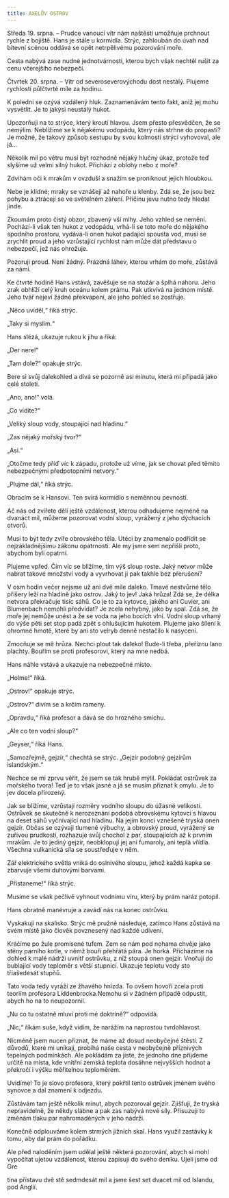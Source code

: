 ```yaml
---
title: AXELŮV OSTROV
---
```


Středa 19. srpna. – Prudce vanoucí vítr nám naštěstí umožňuje prchnout rychle z bojiště. Hans je stále u kormidla. Strýc, zahloubán do úvah nad bitevní scénou oddává se opět netrpělivému pozorování moře.

Cesta nabývá zase nudné jednotvárnosti, kterou bych však nechtěl rušit za cenu včerejšího nebezpečí.

Čtvrtek 20. srpna. – Vítr od severoseverovýchodu dost nestálý. Plujeme rychlostí půlčtvrté míle za hodinu.

K poledni se ozývá vzdálený hluk. Zaznamenávám tento fakt, aniž jej mohu vysvětlit. Je to jakýsi neustálý hukot.

Upozorňuji na to strýce, který kroutí hlavou. Jsem přesto přesvědčen, že se nemýlím. Neblížíme se k nějakému vodopádu, který nás strhne do propasti? Je možné, že takový způsob sestupu by svou kolmostí strýci vyhovoval, ale já…

Několik mil po větru musí být rozhodně nějaký hlučný úkaz, protože teď slyšíme už velmi silný hukot. Přichází z oblohy nebo z moře?

Zdvihám oči k mrakům v ovzduší a snažím se proniknout jejich hloubkou.

Nebe je klidné; mraky se vznášejí až nahoře u klenby. Zdá se, že jsou bez pohybu a ztrácejí se ve světelném záření. Příčinu jevu nutno tedy hledat jinde.

Zkoumám proto čistý obzor, zbavený vší mlhy. Jeho vzhled se nemění. Pochází-li však ten hukot z vodopádu, vrhá-li se toto moře do nějakého spodního prostoru, vydává-li onen hukot padající spousta vod, musí se zrychlit proud a jeho vzrůstající rychlost nám může dát představu o nebezpečí, jež nás ohrožuje.

Pozoruji proud. Není žádný. Prázdná láhev, kterou vrhám do moře, zůstává za námi.

Ke čtvrté hodině Hans vstává, zavěšuje se na stožár a šplhá nahoru. Jeho zrak obhlíží celý kruh oceánu kolem prámu. Pak utkvívá na jednom místě. Jeho tvář nejeví žádné překvapení, ale jeho pohled se zostřuje.

„Něco uviděl,“ říká strýc.

„Taky si myslím.“

Hans slézá, ukazuje rukou k jihu a říká:

„Der nere!“

„Tam dole?“ opakuje strýc.

Bere si svůj dalekohled a dívá se pozorně asi minutu, která mi připadá jako celé století.

„Ano, ano!“ volá.

„Co vidíte?“

„Veliký sloup vody, stoupající nad hladinu.“

„Zas nějaký mořský tvor?“

„Asi.“

„Otočme tedy příď víc k západu, protože už víme, jak se chovat před těmito nebezpečnými předpotopními netvory.“

„Plujme dál,“ říká strýc.

Obracím se k Hansovi. Ten svírá kormidlo s neměnnou pevností.

Ač nás od zvířete dělí ještě vzdálenost, kterou odhadujeme nejméně na dvanáct mil, můžeme pozorovat vodní sloup, vyrážený z jeho dýchacích otvorů.

Musí to být tedy zvíře obrovského těla. Utéci by znamenalo podřídit se nejzákladnějšímu zákonu opatrnosti. Ale my jsme sem nepřišli proto, abychom byli opatrní.

Plujeme vpřed. Čím víc se blížíme, tím výš sloup roste. Jaký netvor může nabrat takové množství vody a vyvrhovat ji pak takhle bez přerušení?

V osm hodin večer nejsme už ani dvě míle daleko. Tmavé nestvůrné tělo příšery leží na hladině jako ostrov. Jaký to jev! Jaká hrůza! Zdá se, že délka netvora překračuje tisíc sáhů. Co je to za kytovce, jakého ani Cuvier, ani Blumenbach nemohli předvídat? Je zcela nehybný, jako by spal. Zdá se, že moře jej nemůže unést a že se voda na jeho bocích vlní. Vodní sloup vrhaný do výše pěti set stop padá zpět s ohlušujícím hukotem. Plujeme jako šílení k ohromné hmotě, které by ani sto velryb denně nestačilo k nasycení.

Zmocňuje se mě hrůza. Nechci plout tak daleko! Bude-li třeba, přeříznu lano plachty. Bouřím se proti profesorovi, který na mne nedbá.

Hans náhle vstává a ukazuje na nebezpečné místo.

„Holme!“ říká.

„Ostrov!“ opakuje strýc.

„Ostrov?“ divím se a krčím rameny.

„Opravdu,“ říká profesor a dává se do hrozného smíchu.

„Ale co ten vodní sloup?“

„Geyser,“ říká Hans.

„Samozřejmě, gejzír,“ chechtá se strýc. „Gejzír podobný gejzírům islandským.“

Nechce se mi zprvu věřit, že jsem se tak hrubě mýlil. Pokládat ostrůvek za mořského tvora! Teď je to však jasné a já se musím přiznat k omylu. Je to jev docela přirozený.

Jak se blížíme, vzrůstají rozměry vodního sloupu do úžasné velikosti. Ostrůvek se skutečně k nerozeznání podobá obrovskému kytovci s hlavou na deset sáhů vyčnívající nad hladinu. Na jejím konci vznešeně tryská onen gejzír. Občas se ozývají tlumené výbuchy, a obrovský proud, vyrážený se zuřivou prudkostí, rozhazuje svůj chochol z par, stoupajících až k prvním mrakům. Je to jediný gejzír, neobklopují jej ani fumaroly, ani teplá vřídla. Všechna vulkanická síla se soustřeďuje v něm.

Zář elektrického světla vniká do oslnivého sloupu, jehož každá kapka se zbarvuje všemi duhovými barvami.

„Přistaneme!“ říká strýc.

Musíme se však pečlivě vyhnout vodnímu víru, který by prám naráz potopil.

Hans obratně manévruje a zavádí nás na konec ostrůvku.

Vyskakuji na skalisko. Strýc mě pružně následuje, zatímco Hans zůstává na svém místě jako člověk povznesený nad každé udivení.

Kráčíme po žule promísené tufem. Zem se nám pod nohama chvěje jako stěny parního kotle, v němž bouří přehřátá pára. Je horká. Přicházíme na dohled k malé nádrži uvnitř ostrůvku, z níž stoupá onen gejzír. Vnořuji do bublající vody teploměr s větší stupnicí. Ukazuje teplotu vody sto třiašedesát stupňů.

Tato voda tedy vyráží ze žhavého hnízda. To ovšem hovoří zcela proti teoriím profesora Liddenbrocka.Nemohu si v žádném případě odpustit, abych ho na to neupozornil.

„Nu co tu ostatně mluví proti mé doktríně?“ odpovídá.

„Nic,“ říkám suše, když vidím, že narážím na naprostou tvrdohlavost.

Nicméně jsem nucen přiznat, že máme až dosud neobyčejné štěstí. Z důvodů, které mi unikají, probíhá naše cesta v neobyčejně příznivých tepelných podmínkách. Ale pokládám za jisté, že jednoho dne přijdeme určitě na místa, kde vnitřní zemská teplota dosáhne nejvyšších hodnot a překročí i výšku měřitelnou teploměrem.

Uvidíme! To je slovo profesora, který pokřtil tento ostrůvek jménem svého synovce a dal znamení k odjezdu.

Zůstávám tam ještě několik minut, abych pozoroval gejzír. Zjišťuji, že tryská nepravidelně, že někdy slábne a pak zas nabývá nové síly. Přisuzuji to změnám tlaku par nahromaděných v jeho nádrži.

Konečně odplouváme kolem strmých jižních skal. Hans využil zastávky k tomu, aby dal prám do pořádku.

Ale před naloděním jsem udělal ještě některá pozorování, abych si mohl vypočítat ujetou vzdálenost, kterou zapisuji do svého deníku. Ujeli jsme od Gre

tina přístavu dvě stě sedmdesát mil a jsme šest set dvacet mil od Islandu, pod Anglií.
